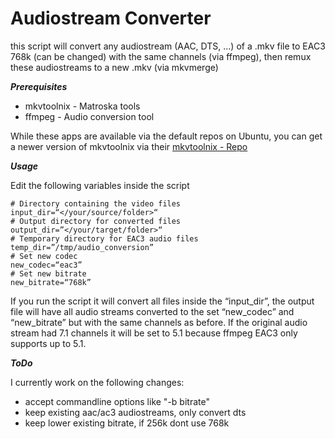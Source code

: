# Audiostream Converter
this script will convert any audiostream (AAC, DTS, ...) of a .mkv file to EAC3 768k (can be changed) with the same channels (via ffmpeg), then remux these audiostreams to a new .mkv (via mkvmerge)

***Prerequisites***

- mkvtoolnix - Matroska tools
- ffmpeg - Audio conversion tool

While these apps are available via the default repos on Ubuntu, you can get a newer version of mkvtoolnix via their [mkvtoolnix - Repo](https://mkvtoolnix.download/downloads.html#ubuntu)

***Usage***

Edit the following variables inside the script

```
# Directory containing the video files
input_dir=“</your/source/folder>“
# Output directory for converted files
output_dir=”</your/target/folder>“
# Temporary directory for EAC3 audio files
temp_dir=”/tmp/audio_conversion”
# Set new codec
new_codec=“eac3”
# Set new bitrate
new_bitrate=“768k”
```

If you run the script it will convert all files inside the “input_dir”, the output file will have all audio streams converted to the set “new_codec” and “new_bitrate” but with the same channels as before. 
If the original audio stream had 7.1 channels it will be set to 5.1 because ffmpeg EAC3 only supports up to 5.1.

***ToDo***

I currently work on the following changes:
- accept commandline options like "-b bitrate"
- keep existing aac/ac3 audiostreams, only convert dts
- keep lower existing bitrate, if 256k dont use 768k
